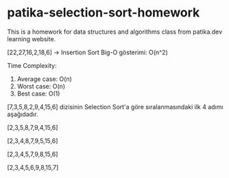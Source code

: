 # patika-selection-sort-homework
This is a homework for data structures and algorithms class from patika.dev learning website.

[22,27,16,2,18,6] -> Insertion Sort
Big-O gösterimi: O(n^2)

Time Complexity:
1. Average case: O(n)
2. Worst case: O(n)
3. Best case: O(1)

[7,3,5,8,2,9,4,15,6] dizisinin Selection Sort'a göre sıralanmasındaki ilk 4 adımı aşağıdadır.

[2,3,5,8,7,9,4,15,6]

[2,3,4,8,7,9,5,15,6]

[2,3,4,5,7,9,8,15,6]

[2,3,4,5,6,9,8,15,7]
